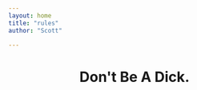 ```yaml
---
layout: home
title: "rules"
author: "Scott"

---
```


<center><h1>Don't Be A Dick.</h1></center>